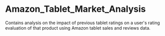 # Amazon_Tablet_Market_Analysis
Contains analysis on the impact of previous tablet ratings on a user's rating evaluation of that product using Amazon tablet sales and reviews data.
